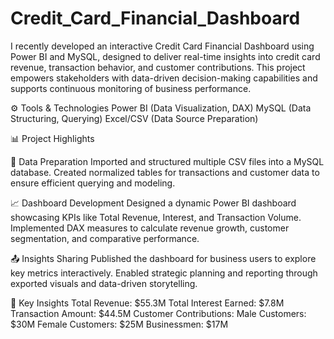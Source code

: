 # Credit_Card_Financial_Dashboard
I recently developed an interactive Credit Card Financial Dashboard using Power BI and MySQL, designed to deliver real-time insights into credit card revenue, transaction behavior, and customer contributions. This project empowers stakeholders with data-driven decision-making capabilities and supports continuous monitoring of business performance.

⚙️ Tools & Technologies
Power BI (Data Visualization, DAX)
MySQL (Data Structuring, Querying)
Excel/CSV (Data Source Preparation)

📊 Project Highlights

🔧 Data Preparation
Imported and structured multiple CSV files into a MySQL database.
Created normalized tables for transactions and customer data to ensure efficient querying and modeling.

📈 Dashboard Development
Designed a dynamic Power BI dashboard showcasing KPIs like Total Revenue, Interest, and Transaction Volume.
Implemented DAX measures to calculate revenue growth, customer segmentation, and comparative performance.

📤 Insights Sharing
Published the dashboard for business users to explore key metrics interactively.
Enabled strategic planning and reporting through exported visuals and data-driven storytelling.

🔑 Key Insights
Total Revenue: $55.3M
Total Interest Earned: $7.8M
Transaction Amount: $44.5M
Customer Contributions:
Male Customers: $30M
Female Customers: $25M
Businessmen: $17M
